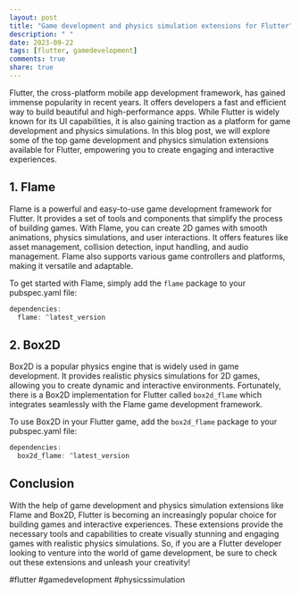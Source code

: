 ```yaml
---
layout: post
title: "Game development and physics simulation extensions for Flutter"
description: " "
date: 2023-09-22
tags: [flutter, gamedevelopment]
comments: true
share: true
---
```


Flutter, the cross-platform mobile app development framework, has gained immense popularity in recent years. It offers developers a fast and efficient way to build beautiful and high-performance apps. While Flutter is widely known for its UI capabilities, it is also gaining traction as a platform for game development and physics simulations. In this blog post, we will explore some of the top game development and physics simulation extensions available for Flutter, empowering you to create engaging and interactive experiences.

## 1. Flame

Flame is a powerful and easy-to-use game development framework for Flutter. It provides a set of tools and components that simplify the process of building games. With Flame, you can create 2D games with smooth animations, physics simulations, and user interactions. It offers features like asset management, collision detection, input handling, and audio management. Flame also supports various game controllers and platforms, making it versatile and adaptable.

To get started with Flame, simply add the `flame` package to your pubspec.yaml file:

```dart
dependencies:
  flame: ^latest_version
```

## 2. Box2D

Box2D is a popular physics engine that is widely used in game development. It provides realistic physics simulations for 2D games, allowing you to create dynamic and interactive environments. Fortunately, there is a Box2D implementation for Flutter called `box2d_flame` which integrates seamlessly with the Flame game development framework.

To use Box2D in your Flutter game, add the `box2d_flame` package to your pubspec.yaml file:

```dart
dependencies:
  box2d_flame: ^latest_version
```

## Conclusion

With the help of game development and physics simulation extensions like Flame and Box2D, Flutter is becoming an increasingly popular choice for building games and interactive experiences. These extensions provide the necessary tools and capabilities to create visually stunning and engaging games with realistic physics simulations. So, if you are a Flutter developer looking to venture into the world of game development, be sure to check out these extensions and unleash your creativity!

#flutter #gamedevelopment #physicssimulation